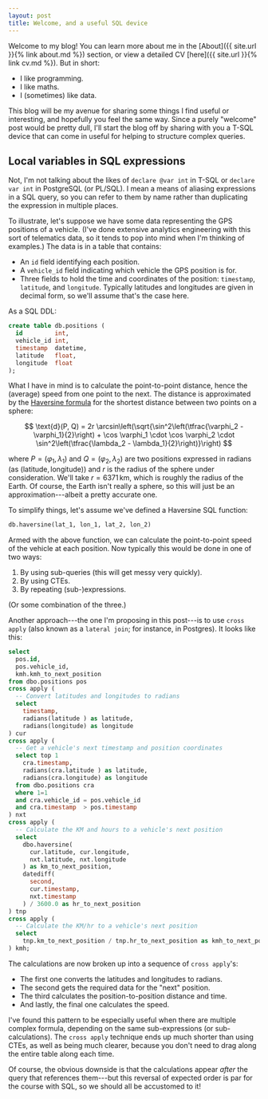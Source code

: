 ```yaml
---
layout: post
title: Welcome, and a useful SQL device
---
```


Welcome to my blog! You can learn more about me in the [About]({{ site.url }}{% link about.md %}) section, or view a
detailed CV [here]({{ site.url }}{% link cv.md %}). But in short:

- I like programming.
- I like maths.
- I (sometimes) like data.

This blog will be my avenue for sharing some things I find useful or interesting, and hopefully you feel the same way.
Since a purely "welcome" post would be pretty dull, I'll start the blog off by sharing with you a T-SQL device that can
come in useful for helping to structure complex queries.

## Local variables in SQL expressions

Not, I'm not talking about the likes of `declare @var int` in T-SQL or `declare var int` in PostgreSQL (or PL/SQL). I
mean a means of aliasing expressions in a SQL query, so you can refer to them by name rather than duplicating the
expression in multiple places.

To illustrate, let's suppose we have some data representing the GPS positions of a vehicle. (I've done extensive
analytics engineering with this sort of telematics data, so it tends to pop into mind when I'm thinking of examples.)
The data is in a table that contains:

- An `id` field identifying each position.
- A `vehicle_id` field indicating which vehicle the GPS position is for.
- Three fields to hold the time and coordinates of the position: `timestamp`, `latitude`, and `longitude`. Typically
  latitudes and longitudes are given in decimal form, so we'll assume that's the case here.

As a SQL DDL:

```sql
create table db.positions (
  id         int,
  vehicle_id int,
  timestamp  datetime,
  latitude   float,
  longitude  float
);
```

What I have in mind is to calculate the point-to-point distance, hence the (average) speed from one point to the next.
The distance is approximated by the [Haversine formula](http://en.wikipedia.org/wiki/haversine_formula) for the
shortest distance between two points on a sphere:

$$
  \text{d}(P, Q)
    = 2r \arcsin\left(\sqrt{\sin^2\left(\tfrac{\varphi_2 - \varphi_1}{2}\right)
    + \cos \varphi_1 \cdot \cos \varphi_2 \cdot \sin^2\left(\tfrac{\lambda_2 - \lambda_1}{2}\right)}\right)
$$

where $P = (\varphi_1, \lambda_1)$ and $Q = (\varphi_2, \lambda_2)$ are two positions expressed in radians
(as $(\text{latitude},\,\text{longitude})$) and $r$ is the radius of the sphere under consideration. We'll take
$r = 6371\,\text{km}$, which is roughly the radius of the Earth. Of course, the Earth isn't really a sphere, so this
will just be an approximation---albeit a pretty accurate one.

To simplify things, let's assume we've defined a Haversine SQL function:

```sql
db.haversine(lat_1, lon_1, lat_2, lon_2)
```

Armed with the above function, we can calculate the point-to-point speed of the vehicle at each position. Now typically
this would be done in one of two ways:

1. By using sub-queries (this will get messy very quickly).
2. By using CTEs.
3. By repeating (sub-)expressions.

(Or some combination of the three.)

Another approach---the one I'm proposing in this post---is to use `cross apply` (also known as a `lateral join`; for
instance, in Postgres). It looks like this:

```sql
select
  pos.id,
  pos.vehicle_id,
  kmh.kmh_to_next_position
from dbo.positions pos
cross apply (
  -- Convert latitudes and longitudes to radians
  select
    timestamp,
    radians(latitude ) as latitude,
    radians(longitude) as longitude
) cur
cross apply (
  -- Get a vehicle's next timestamp and position coordinates
  select top 1
    cra.timestamp,
    radians(cra.latitude ) as latitude,
    radians(cra.longitude) as longitude
  from dbo.positions cra
  where 1=1
  and cra.vehicle_id = pos.vehicle_id
  and cra.timestamp  > pos.timestamp
) nxt
cross apply (
  -- Calculate the KM and hours to a vehicle's next position
  select
    dbo.haversine(
      cur.latitude, cur.longitude,
      nxt.latitude, nxt.longitude
    ) as km_to_next_position,
    datediff(
      second,
      cur.timestamp,
      nxt.timestamp
    ) / 3600.0 as hr_to_next_position
) tnp
cross apply (
  -- Calculate the KM/hr to a vehicle's next position
  select
    tnp.km_to_next_position / tnp.hr_to_next_position as kmh_to_next_position
) kmh;
```

The calculations are now broken up into a sequence of `cross apply`'s:

- The first one converts the latitudes and longitudes to radians.
- The second gets the required data for the "next" position.
- The third calculates the position-to-position distance and time.
- And lastly, the final one calculates the speed.

I've found this pattern to be especially useful when there are multiple complex formula, depending on the same
sub-expressions (or sub-calculations). The `cross apply` technique ends up much shorter than using CTEs, as well as
being much clearer, because you don't need to drag along the entire table along each time.

Of course, the obvious downside is that the calculations appear _after_ the query that references them---but this
reversal of expected order is par for the course with SQL, so we should all be accustomed to it!
